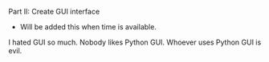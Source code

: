 Part II: Create GUI interface

- Will be added this when time is available.













































































































I hated GUI so much. Nobody likes Python GUI. Whoever uses Python GUI is evil. 
